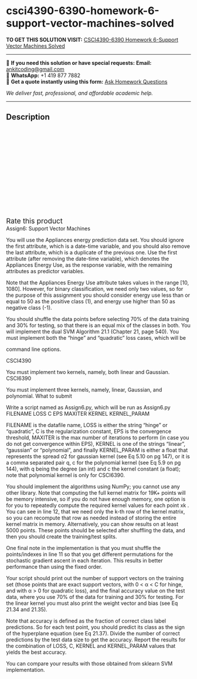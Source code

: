 # csci4390-6390-homework-6-support-vector-machines-solved
**TO GET THIS SOLUTION VISIT:** [CSCI4390-6390 Homework 6-Support Vector Machines Solved](https://www.ankitcodinghub.com/product/csci4390-6390-homework-6-support-vector-machines-solved/)


---

📩 **If you need this solution or have special requests:** **Email:** ankitcoding@gmail.com  
📱 **WhatsApp:** +1 419 877 7882  
📄 **Get a quote instantly using this form:** [Ask Homework Questions](https://www.ankitcodinghub.com/services/ask-homework-questions/)

*We deliver fast, professional, and affordable academic help.*

---

<h2>Description</h2>



<div class="kk-star-ratings kksr-auto kksr-align-center kksr-valign-top" data-payload="{&quot;align&quot;:&quot;center&quot;,&quot;id&quot;:&quot;92571&quot;,&quot;slug&quot;:&quot;default&quot;,&quot;valign&quot;:&quot;top&quot;,&quot;ignore&quot;:&quot;&quot;,&quot;reference&quot;:&quot;auto&quot;,&quot;class&quot;:&quot;&quot;,&quot;count&quot;:&quot;0&quot;,&quot;legendonly&quot;:&quot;&quot;,&quot;readonly&quot;:&quot;&quot;,&quot;score&quot;:&quot;0&quot;,&quot;starsonly&quot;:&quot;&quot;,&quot;best&quot;:&quot;5&quot;,&quot;gap&quot;:&quot;4&quot;,&quot;greet&quot;:&quot;Rate this product&quot;,&quot;legend&quot;:&quot;0\/5 - (0 votes)&quot;,&quot;size&quot;:&quot;24&quot;,&quot;title&quot;:&quot;CSCI4390-6390 Homework 6-Support Vector Machines Solved&quot;,&quot;width&quot;:&quot;0&quot;,&quot;_legend&quot;:&quot;{score}\/{best} - ({count} {votes})&quot;,&quot;font_factor&quot;:&quot;1.25&quot;}">

<div class="kksr-stars">

<div class="kksr-stars-inactive">
            <div class="kksr-star" data-star="1" style="padding-right: 4px">


<div class="kksr-icon" style="width: 24px; height: 24px;"></div>
        </div>
            <div class="kksr-star" data-star="2" style="padding-right: 4px">


<div class="kksr-icon" style="width: 24px; height: 24px;"></div>
        </div>
            <div class="kksr-star" data-star="3" style="padding-right: 4px">


<div class="kksr-icon" style="width: 24px; height: 24px;"></div>
        </div>
            <div class="kksr-star" data-star="4" style="padding-right: 4px">


<div class="kksr-icon" style="width: 24px; height: 24px;"></div>
        </div>
            <div class="kksr-star" data-star="5" style="padding-right: 4px">


<div class="kksr-icon" style="width: 24px; height: 24px;"></div>
        </div>
    </div>

<div class="kksr-stars-active" style="width: 0px;">
            <div class="kksr-star" style="padding-right: 4px">


<div class="kksr-icon" style="width: 24px; height: 24px;"></div>
        </div>
            <div class="kksr-star" style="padding-right: 4px">


<div class="kksr-icon" style="width: 24px; height: 24px;"></div>
        </div>
            <div class="kksr-star" style="padding-right: 4px">


<div class="kksr-icon" style="width: 24px; height: 24px;"></div>
        </div>
            <div class="kksr-star" style="padding-right: 4px">


<div class="kksr-icon" style="width: 24px; height: 24px;"></div>
        </div>
            <div class="kksr-star" style="padding-right: 4px">


<div class="kksr-icon" style="width: 24px; height: 24px;"></div>
        </div>
    </div>
</div>


<div class="kksr-legend" style="font-size: 19.2px;">
            <span class="kksr-muted">Rate this product</span>
    </div>
    </div>
<div class="page" title="Page 1">
<div class="section">
<div class="layoutArea">
<div class="column">
Assign6: Support Vector Machines

You will use the Appliances energy prediction data set. You should ignore the first attribute, which is a date-time variable, and you should also remove the last attribute, which is a duplicate of the previous one. Use the first attribute (after removing the date-time variable), which denotes the Appliances Energy Use, as the response variable, with the remaining attributes as predictor variables.

Note that the Appliances Energy Use attribute takes values in the range [10, 1080]. However, for binary classification, we need only two values, so for the purpose of this assignment you should consider energy use less than or equal to 50 as the positive class (1), and energy use higher than 50 as negative class (-1).

You should shuffle the data points before selecting 70% of the data training and 30% for testing, so that there is an equal mix of the classes in both. You will implement the dual SVM Algorithm 21.1 (Chapter 21, page 540). You must implement both the “hinge” and “quadratic” loss cases, which will be

command line options.

CSCI4390

You must implement two kernels, namely, both linear and Gaussian. CSCI6390

You must implement three kernels, namely, linear, Gaussian, and polynomial. What to submit

Write a script named as Assign6.py, which will be run as Assign6.py FILENAME LOSS C EPS MAXITER KERNEL KERNEL_PARAM

FILENAME is the datafile name, LOSS is either the string “hinge” or “quadratic”, C is the regularization constant, EPS is the convergence threshold, MAXITER is the max number of iterations to perform (in case you do not get convergence within EPS), KERNEL is one of the strings “linear”, “gaussian” or “polynomial”, and finally KERNEL_PARAM is either a float that represents the spread σ2 for gaussian kernel (see Eq 5.10 on pg 147), or it is a comma separated pair q, c for the polynomial kernel (see Eq 5.9 on pg 144), with q being the degree (an int) and c the kernel constant (a float); note that polynomial kernel is only for CSCI6390.

You should implement the algorithms using NumPy; you cannot use any other library. Note that computing the full kernel matrix for 19K+ points will be memory intensive, so if you do not have enough memory, one option is for you to repeatedly compute the required kernel values for each point xk . You can see in line 12, that we need only the k-th row of the kernel matrix, so you can recompute that row as needed instead of storing the entire kernel matrix in memory. Alternatively, you can show results on at least 5000 points. These points should be selected after shuffling the data, and then you should create the training/test splits.

One final note in the implementation is that you must shuffle the points/indexes in line 11 so that you get different permutations for the stochastic gradient ascent in each iteration. This results in better performance than using the fixed order.

Your script should print out the number of support vectors on the training set (those points that are exact support vectors, with 0 &lt; α &lt; C for hinge, and with α &gt; 0 for quadratic loss), and the final accuracy value on the test data, where you use 70% of the data for training and 30% for testing. For the linear kernel you must also print the weight vector and bias (see Eq 21.34 and 21.35).

Note that accuracy is defined as the fraction of correct class label predictions. So for each test point, you should predict its class as the sign of the hyperplane equation (see Eq 21.37). Divide the number of correct predictions by the test data size to get the accuracy. Report the results for the combination of LOSS, C, KERNEL and KERNEL_PARAM values that yields the best accuracy.

You can compare your results with those obtained from sklearn SVM implementation.

</div>
</div>
</div>
</div>
